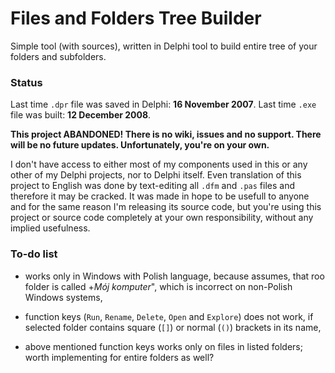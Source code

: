 # Files and Folders Tree Builder

Simple tool (with sources), written in Delphi tool to build entire tree of your folders and subfolders.

### Status

Last time `.dpr` file was saved in Delphi: **16 November 2007**. Last time `.exe` file was built: **12 December 2008**.

**This project ABANDONED! There is no wiki, issues and no support. There will be no future updates. Unfortunately, you're on your own.**

I don't have access to either most of my components used in this or any other of my Delphi projects, nor to Delphi itself. Even translation of this project to English was done by text-editing all `.dfm` and `.pas` files and therefore it may be cracked. It was made in hope to be usefull to anyone and for the same reason I'm releasing its source code, but you're using this project or source code completely at your own responsibility, without any implied usefulness.

### To-do list

- works only in Windows with Polish language, because assumes, that roo folder is called +_Mój komputer_", which is incorrect on non-Polish Windows systems,

- function keys (`Run`, `Rename`, `Delete`, `Open` and `Explore`) does not work, if selected folder contains square (`[]`) or normal (`()`) brackets in its name,

- above mentioned function keys works only on files in listed folders; worth implementing for entire folders as well?